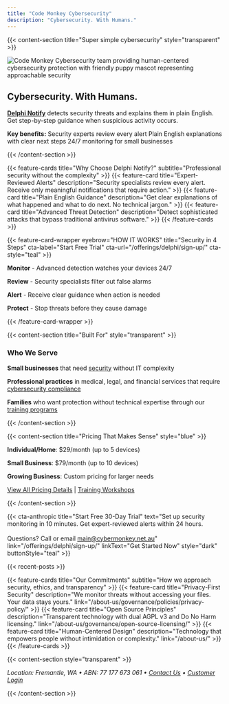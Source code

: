 ```yaml
---
title: "Code Monkey Cybersecurity"
description: "Cybersecurity. With Humans."
---
```


{{< content-section title="Super simple cybersecurity" style="transparent" >}}

![Code Monkey Cybersecurity team providing human-centered cybersecurity protection with friendly puppy mascot representing approachable security](/images/cover_puppy_moni_monkey_optimized.jpg)

## Cybersecurity. With Humans.

**[Delphi Notify](/offerings/delphi/delphi-notify/)** detects security threats and explains them in plain English. Get step-by-step guidance when suspicious activity occurs.

**Key benefits:**
Security experts review every alert
Plain English explanations with clear next steps
24/7 monitoring for small businesses

{{< /content-section >}}

{{< feature-cards title="Why Choose Delphi Notify?" subtitle="Professional security without the complexity" >}}
  {{< feature-card 
    title="Expert-Reviewed Alerts" 
    description="Security specialists review every alert. Receive only meaningful notifications that require action." >}}
  {{< feature-card 
    title="Plain English Guidance" 
    description="Get clear explanations of what happened and what to do next. No technical jargon." >}}
  {{< feature-card 
    title="Advanced Threat Detection" 
    description="Detect sophisticated attacks that bypass traditional antivirus software." >}}
{{< /feature-cards >}}

{{< feature-card-wrapper eyebrow="HOW IT WORKS" title="Security in 4 Steps" cta-label="Start Free Trial" cta-url="/offerings/delphi/sign-up/" cta-style="teal" >}}

**Monitor** - Advanced detection watches your devices 24/7

**Review** - Security specialists filter out false alarms

**Alert** - Receive clear guidance when action is needed

**Protect** - Stop threats before they cause damage

{{< /feature-card-wrapper >}}

{{< content-section title="Built For" style="transparent" >}}

### Who We Serve

<div class="text-center space-y-4">

**Small businesses** that need [security](/offerings/delphi/) without IT complexity

**Professional practices** in medical, legal, and financial services that require [cybersecurity compliance](/about-us/governance/)

**Families** who want protection without technical expertise through our [training programs](/offerings/phishing-simulation/training/)

</div>

{{< /content-section >}}

{{< content-section title="Pricing That Makes Sense" style="blue" >}}

**Individual/Home**: $29/month (up to 5 devices)

**Small Business**: $79/month (up to 10 devices)

**Growing Business**: Custom pricing for larger needs

[View All Pricing Details](/pricing/) | [Training Workshops](/offerings/phishing-simulation/training/)

{{< /content-section >}}

{{< cta-anthropic 
  title="Start Free 30-Day Trial" 
  text="Set up security monitoring in 10 minutes. Get expert-reviewed alerts within 24 hours.<br><br>Questions? Call  or email main@cybermonkey.net.au"
  link="/offerings/delphi/sign-up/" 
  linkText="Get Started Now"
  style="dark"
  buttonStyle="teal" >}}

{{< recent-posts >}}

{{< feature-cards title="Our Commitments" subtitle="How we approach security, ethics, and transparency" >}}
  {{< feature-card 
    title="Privacy-First Security" 
    description="We monitor threats without accessing your files. Your data stays yours." 
    link="/about-us/governance/policies/privacy-policy/" >}}
  {{< feature-card 
    title="Open Source Principles" 
    description="Transparent technology with dual AGPL v3 and Do No Harm licensing." 
    link="/about-us/governance/open-source-licensing/" >}}
  {{< feature-card 
    title="Human-Centered Design" 
    description="Technology that empowers people without intimidation or complexity." 
    link="/about-us/" >}}
{{< /feature-cards >}}

{{< content-section style="transparent" >}}

<p class="text-center text-sm text-slate-600">
<em>Location: Fremantle, WA • ABN: 77 177 673 061 • <a href="/about-us/contact/">Contact Us</a> • <a href="/about-us/customer-login/">Customer Login</a></em>
</p>

{{< /content-section >}}